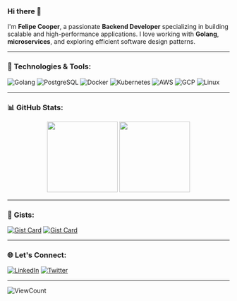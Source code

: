 ### Hi there 👋  
I'm **Felipe Cooper**, a passionate **Backend Developer** specializing in building scalable and high-performance applications. I love working with **Golang**, **microservices**, and exploring efficient software design patterns.

---

### 🚀 **Technologies & Tools:**  
![Golang](https://img.shields.io/badge/Go-00ADD8?style=for-the-badge&logo=go&logoColor=white)
![PostgreSQL](https://img.shields.io/badge/PostgreSQL-336791?style=for-the-badge&logo=postgresql&logoColor=white)
![Docker](https://img.shields.io/badge/Docker-2496ED?style=for-the-badge&logo=docker&logoColor=white)
![Kubernetes](https://img.shields.io/badge/Kubernetes-326CE5?style=for-the-badge&logo=kubernetes&logoColor=white)
![AWS](https://img.shields.io/badge/AWS-232F3E?style=for-the-badge&logo=amazon-aws&logoColor=white)
![GCP](https://img.shields.io/badge/GCP-4285F4?style=for-the-badge&logo=google-cloud&logoColor=white)
![Linux](https://img.shields.io/badge/Linux-FCC624?style=for-the-badge&logo=linux&logoColor=black)

---

### 📊 **GitHub Stats:**  
<div align="center">
  <img height="160em" src="https://github-readme-stats.vercel.app/api?username=felipecooper&hide=contribs&show_icons=true&rank_icon=github&theme=gotham"/>
  <img height="160em" src="https://github-readme-stats.vercel.app/api/top-langs/?username=felipecooper&hide=javascript,html,css,tsql,dart&layout=compact&theme=gotham&custom_title=Statistics"/>
</div>

---

### 📌 **Gists:**  
[![Gist Card](https://github-readme-stats.vercel.app/api/gist?id=624351b41e76a5ac117b17b04186ca5e)](https://gist.github.com/felipecooper/624351b41e76a5ac117b17b04186ca5e/)
[![Gist Card](https://github-readme-stats.vercel.app/api/gist?id=3a75c739424f46a59fc614031817a3e6)](https://gist.github.com/felipecooper/3a75c739424f46a59fc614031817a3e6/)

---

### 🌐 **Let's Connect:**  
[![LinkedIn](https://img.shields.io/badge/LinkedIn-Felipe%20Cooper-0077B5?style=for-the-badge&logo=linkedin&logoColor=white)](https://www.linkedin.com/in/felipecooper/)
[![Twitter](https://img.shields.io/badge/Twitter-@FelipeCooper-1DA1F2?style=for-the-badge&logo=twitter&logoColor=white)](https://x.com/FelipeCooper_)

---

![ViewCount](https://komarev.com/ghpvc/?username=FelipeCooper&color=1A4730)
